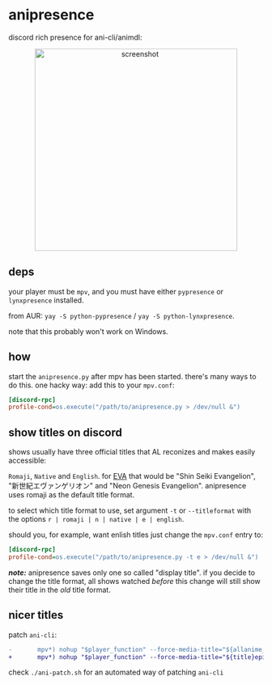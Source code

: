 # anipresence

discord rich presence for ani-cli/animdl:

<p align="center">
    <img style="width: 400px" alt="screenshot" src="https://gist.githubusercontent.com/jakobbbb/d46ec01fc919d857cf5dbc8e9b051bc8/raw/61f74b486b94df68235565119a1cd99e0b254156/screenshot.png"/>
</p>

## deps

your player must be `mpv`, and you must have either `pypresence` or `lynxpresence` installed.

from AUR: `yay -S python-pypresence` / `yay -S python-lynxpresence`.

note that this probably won't work on Windows.

## how

start the `anipresence.py` after mpv has been started.
there's many ways to do this. one hacky way:
add this to your `mpv.conf`:

```ini
[discord-rpc]
profile-cond=os.execute("/path/to/anipresence.py > /dev/null &")
```

## show titles on discord

shows usually have three official titles that AL reconizes and makes easily accessible:

`Romaji`, `Native` and `English`. for [EVA](https://anilist.co/anime/30/Shin-Seiki-Evangelion/) that would be "Shin Seiki Evangelion", "新世紀エヴァンゲリオン" and "Neon Genesis Evangelion". anipresence uses romaji as the default title format.

to select which title format to use, set argument `-t` or `--titleformat` with the options `r | romaji | n | native | e | english`. 

should you, for example, want enlish titles just change the `mpv.conf` entry to:

```ini
[discord-rpc]
profile-cond=os.execute("/path/to/anipresence.py -t e > /dev/null &")
```
_**note:**_ anipresence saves only one so called "display title". if you decide to change the title format, all shows watched _before_ this change will still show their title in the _old_ title format.
 
## nicer titles

patch `ani-cli`:

```diff
-       mpv*) nohup "$player_function" --force-media-title="${allanime_title}episode-${ep_no}-${mode}" "$episode" >/dev/null 2>&1 & ;;
+       mpv*) nohup "$player_function" --force-media-title="${title}episode-${ep_no}-${mode}" "$episode" >/dev/null 2>&1 & ;;
```

check `./ani-patch.sh` for an automated way of patching `ani-cli`
